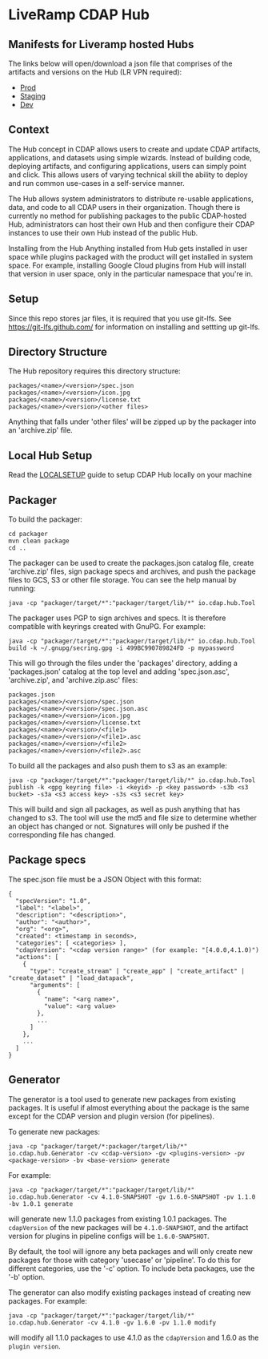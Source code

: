 # LiveRamp CDAP Hub

## Manifests for Liveramp hosted Hubs 

The links below will open/download a json file that comprises of the artifacts and versions on the Hub (LR VPN required): 

* [Prod](https://storage.googleapis.com/liveramp-cdap-hub-prod/packages.json)
* [Staging](https://storage.googleapis.com/liveramp-cdap-hub-stagin/packages.json)
* [Dev](https://storage.googleapis.com/liveramp-cdap-hub-dev/packages.json)

## Context

The Hub concept in CDAP allows users to create and update CDAP artifacts, applications, and datasets using simple wizards. Instead of building code, deploying artifacts, and configuring applications, users can simply point and click. This allows users of varying technical skill the ability to deploy and run common use-cases in a self-service manner.

The Hub allows system administrators to distribute re-usable applications, data, and code to all CDAP users in their organization. Though there is currently no method for publishing packages to the public CDAP-hosted Hub, administrators can host their own Hub and then configure their CDAP instances to use their own Hub instead of the public Hub.

Installing from the Hub
Anything installed from Hub gets installed in user space while plugins packaged with the product will get installed in system space. For example, installing Google Cloud plugins from Hub will install that version in user space, only in the particular namespace that you're in. 

## Setup

Since this repo stores jar files, it is required that you use git-lfs.
See https://git-lfs.github.com/ for information on installing and settting up git-lfs.

## Directory Structure

The Hub repository requires this directory structure:

    packages/<name>/<version>/spec.json
    packages/<name>/<version>/icon.jpg
    packages/<name>/<version>/license.txt
    packages/<name>/<version>/<other files>

Anything that falls under 'other files' will be zipped up by the packager into an 'archive.zip' file.

## Local Hub Setup

Read the [LOCALSETUP](LOCALSETUP.md) guide to setup CDAP Hub locally on your machine

## Packager

To build the packager:

    cd packager
    mvn clean package
    cd ..

The packager can be used to create the packages.json catalog file, create 'archive.zip'
files, sign package specs and archives, and push the package files to GCS, S3 or other file storage. You can see the
help manual by running:

    java -cp "packager/target/*":"packager/target/lib/*" io.cdap.hub.Tool

The packager uses PGP to sign archives and specs. It is therefore compatible with keyrings
created with GnuPG. For example:

    java -cp "packager/target/*":"packager/target/lib/*" io.cdap.hub.Tool build -k ~/.gnupg/secring.gpg -i 499BC990789824FD -p mypassword

This will go through the files under the 'packages' directory, adding a 'packages.json'
catalog at the top level and adding 'spec.json.asc', 'archive.zip', and 'archive.zip.asc' files:

    packages.json
    packages/<name>/<version>/spec.json
    packages/<name>/<version>/spec.json.asc
    packages/<name>/<version>/icon.jpg
    packages/<name>/<version>/license.txt
    packages/<name>/<version>/<file1>
    packages/<name>/<version>/<file1>.asc
    packages/<name>/<version>/<file2>
    packages/<name>/<version>/<file2>.asc

To build all the packages and also push them to s3 as an example:

    java -cp "packager/target/*":"packager/target/lib/*" io.cdap.hub.Tool publish -k <gpg keyring file> -i <keyid> -p <key password> -s3b <s3 bucket> -s3a <s3 access key> -s3s <s3 secret key>

This will build and sign all packages, as well as push anything that has changed to s3.
The tool will use the md5 and file size to determine whether an object has changed or not.
Signatures will only be pushed if the corresponding file has changed.

## Package specs

The spec.json file must be a JSON Object with this format:


    {
      "specVersion": "1.0",
      "label": "<label>",
      "description": "<description>",
      "author": "<author>",
      "org": "<org>",
      "created": <timestamp in seconds>,
      "categories": [ <categories> ],
      "cdapVersion": "<cdap version range>" (for example: "[4.0.0,4.1.0)")
      "actions": [
        {
          "type": "create_stream" | "create_app" | "create_artifact" | "create_dataset" | "load_datapack",
          "arguments": [
            {
              "name": "<arg name>",
              "value": <arg value>
            },
            ...
          ]
        },
        ...
      ]
    }


## Generator

The generator is a tool used to generate new packages from existing packages. It is useful if almost
everything about the package is the same except for the CDAP version and plugin version (for pipelines).

To generate new packages:

    java -cp "packager/target/*:packager/target/lib/*" io.cdap.hub.Generator -cv <cdap-version> -gv <plugins-version> -pv <package-version> -bv <base-version> generate

For example:

    java -cp "packager/target/*":"packager/target/lib/*" io.cdap.hub.Generator -cv 4.1.0-SNAPSHOT -gv 1.6.0-SNAPSHOT -pv 1.1.0 -bv 1.0.1 generate

will generate new 1.1.0 packages from existing 1.0.1 packages. The `cdapVersion` of the new packages will be `4.1.0-SNAPSHOT`,
and the artifact version for plugins in pipeline configs will be `1.6.0-SNAPSHOT`. 

By default, the tool will ignore any beta packages and will only create new packages for those with category 'usecase' or
'pipeline'. To do this for different categories, use the '-c' option. To include beta packages, use the '-b' option.

The generator can also modify existing packages instead of creating new packages. For example:

    java -cp "packager/target/*":"packager/target/lib/*" io.cdap.hub.Generator -cv 4.1.0 -gv 1.6.0 -pv 1.1.0 modify

will modify all 1.1.0 packages to use 4.1.0 as the `cdapVersion` and 1.6.0 as the `plugin version`.

